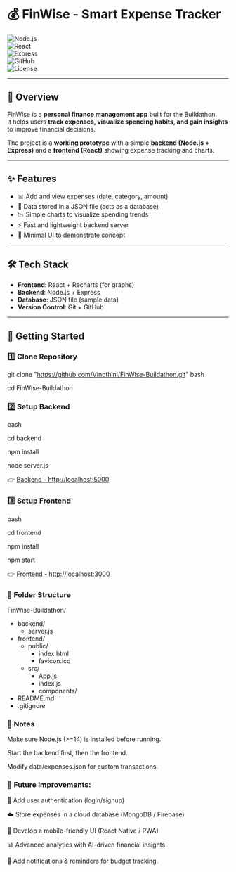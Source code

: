 # 💰 FinWise - Smart Expense Tracker  

![Node.js](https://img.shields.io/badge/Node.js-339933?style=for-the-badge&logo=nodedotjs&logoColor=white)  
![React](https://img.shields.io/badge/React-20232A?style=for-the-badge&logo=react&logoColor=61DAFB)  
![Express](https://img.shields.io/badge/Express.js-000000?style=for-the-badge&logo=express&logoColor=white)  
![GitHub](https://img.shields.io/badge/GitHub-100000?style=for-the-badge&logo=github&logoColor=white)  
![License](https://img.shields.io/badge/License-MIT-blue?style=for-the-badge)  

---

## 📌 Overview
FinWise is a **personal finance management app** built for the Buildathon.  
It helps users **track expenses, visualize spending habits, and gain insights** to improve financial decisions.

The project is a **working prototype** with a simple **backend (Node.js + Express)** and a **frontend (React)** showing expense tracking and charts.

---

## ✨ Features
- 📊 Add and view expenses (date, category, amount)
- 📂 Data stored in a JSON file (acts as a database)
- 📉 Simple charts to visualize spending trends
- ⚡ Fast and lightweight backend server
- 🎨 Minimal UI to demonstrate concept

---

## 🛠️ Tech Stack
- **Frontend**: React + Recharts (for graphs)
- **Backend**: Node.js + Express
- **Database**: JSON file (sample data)
- **Version Control**: Git + GitHub

---

## 🚀 Getting Started

### 1️⃣ Clone Repository

git clone "https://github.com/Vinothini/FinWise-Buildathon.git"
bash

cd FinWise-Buildathon

### 2️⃣ Setup Backend

bash

cd backend

npm install

node server.js

  👉 [Backend - http://localhost:5000](http://localhost:5000)


### 3️⃣ Setup Frontend

bash


cd frontend

npm install

npm start

  👉 [Frontend - http://localhost:3000](http://localhost:3000)


### 📂 Folder Structure


FinWise-Buildathon/
- backend/
  - server.js
- frontend/
  - public/
    - index.html
    - favicon.ico
  - src/
    - App.js
    - index.js
    - components/
- README.md
- .gitignore


### 📌 Notes

Make sure Node.js (>=14) is installed before running.

Start the backend first, then the frontend.

Modify data/expenses.json for custom transactions.


### 🔮 Future Improvements:

🔑 Add user authentication (login/signup)

☁️ Store expenses in a cloud database (MongoDB / Firebase)

📱 Develop a mobile-friendly UI (React Native / PWA)

📊 Advanced analytics with AI-driven financial insights

🔔 Add notifications & reminders for budget tracking.


